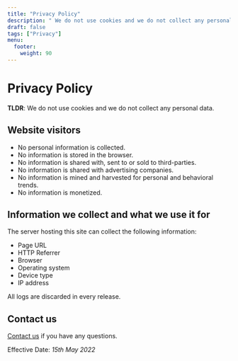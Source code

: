 ```yaml
---
title: "Privacy Policy"
description: " We do not use cookies and we do not collect any personal data."
draft: false
tags: ["Privacy"]
menu:
  footer:
    weight: 90
---
```


# Privacy Policy

**TLDR**: We do not use cookies and we do not collect any personal data.

## Website visitors

- No personal information is collected.
- No information is stored in the browser.
- No information is shared with, sent to or sold to third-parties.
- No information is shared with advertising companies.
- No information is mined and harvested for personal and behavioral trends.
- No information is monetized.

## Information we collect and what we use it for

The server hosting this site can collect the following information:

- Page URL
- HTTP Referrer
- Browser
- Operating system
- Device type
- IP address

All logs are discarded in every release.

## Contact us

[Contact us](/contact/) if you have any questions.

Effective Date: *15th May 2022*